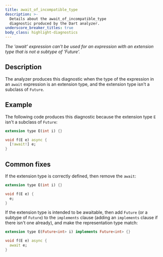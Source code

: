 ```yaml
---
title: await_of_incompatible_type
description: >-
  Details about the await_of_incompatible_type
  diagnostic produced by the Dart analyzer.
underscore_breaker_titles: true
body_class: highlight-diagnostics
---
```


_The 'await' expression can't be used for an expression with an extension type
that is not a subtype of 'Future'._

## Description

The analyzer produces this diagnostic when the type of the expression in
an `await` expression is an extension type, and the extension type isn't a
subclass of `Future`.

## Example

The following code produces this diagnostic because the extension type `E`
isn't a subclass of `Future`:

```dart
extension type E(int i) {}

void f(E e) async {
  [!await!] e;
}
```

## Common fixes

If the extension type is correctly defined, then remove the `await`:

```dart
extension type E(int i) {}

void f(E e) {
  e;
}
```

If the extension type is intended to be awaitable, then add `Future` (or a
subtype of `Future`) to the `implements` clause (adding an `implements`
clause if there isn't one already), and make the representation type
match:

```dart
extension type E(Future<int> i) implements Future<int> {}

void f(E e) async {
  await e;
}
```
